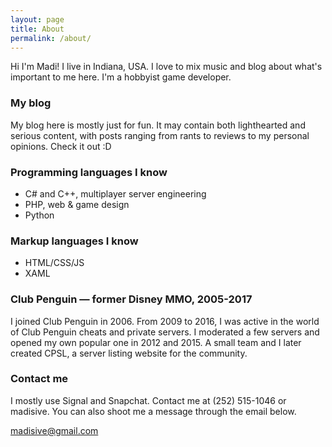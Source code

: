 ```yaml
---
layout: page
title: About
permalink: /about/
---
```


Hi I'm Madi! I live in Indiana, USA. I love to mix music and blog about what's important to me here. I'm a hobbyist game developer.

### My blog
My blog here is mostly just for fun. It may contain both lighthearted and serious content, with posts ranging from rants to reviews to my personal opinions. Check it out :D

### Programming languages I know
- C# and C++, multiplayer server engineering
- PHP, web & game design
- Python

### Markup languages I know
- HTML/CSS/JS
- XAML

### Club Penguin — former Disney MMO, 2005-2017
I joined Club Penguin in 2006. From 2009 to 2016, I was active in the world of Club Penguin cheats and private servers. I moderated a few servers and opened my own popular one in 2012 and 2015. A small team and I later created CPSL, a server listing website for the community.

### Contact me
I mostly use Signal and Snapchat. Contact me at (252) 515-1046 or madisive. You can also shoot me a message through the email below.

[madisive@gmail.com](mailto:madisive@gmail.com)
